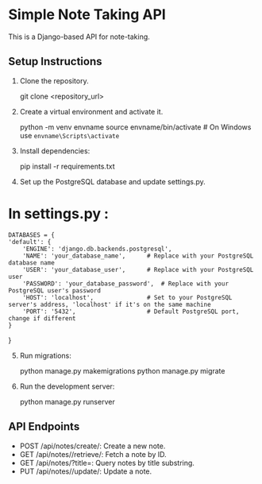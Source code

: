 # Simple Note Taking API

This is a Django-based API for note-taking.

## Setup Instructions

1. Clone the repository.
   
    git clone <repository_url>


3. Create a virtual environment and activate it.

    python -m venv envname
    source envname/bin/activate  # On Windows use `envname\Scripts\activate`

4. Install dependencies:
    
    pip install -r requirements.txt

5. Set up the PostgreSQL database and update settings.py.

# In settings.py :

    DATABASES = {
    'default': {
        'ENGINE': 'django.db.backends.postgresql',
        'NAME': 'your_database_name',      # Replace with your PostgreSQL database name
        'USER': 'your_database_user',      # Replace with your PostgreSQL user
        'PASSWORD': 'your_database_password',  # Replace with your PostgreSQL user's password
        'HOST': 'localhost',               # Set to your PostgreSQL server's address, 'localhost' if it's on the same machine
        'PORT': '5432',                    # Default PostgreSQL port, change if different
    }
}

5. Run migrations:
    
    python manage.py makemigrations
    python manage.py migrate

6. Run the development server:
    
    python manage.py runserver


## API Endpoints

- POST /api/notes/create/: Create a new note.
- GET /api/notes/<id>/retrieve/: Fetch a note by ID.
- GET /api/notes/?title=<substring>: Query notes by title substring.
- PUT /api/notes/<id>/update/: Update a note.
